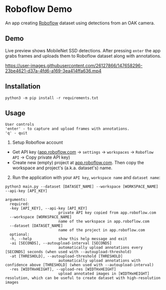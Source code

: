 # Roboflow Demo
An app creating [Roboflow](https://roboflow.com) dataset using detections from an OAK camera.

## Demo
Live preview shows MobileNet SSD detections. After pressing `enter` the app grabs frames and uploads them to Roboflow dataset along with annotations.

https://user-images.githubusercontent.com/26127866/147658296-23be4621-d37a-4fd6-a169-3ea414ffa636.mp4

## Installation

```
python3 -m pip install -r requirements.txt
```

## Usage

```
User controls
'enter' - to capture and upload frames with annotations.
'q' - quit
```

1. Setup Roboflow account
- Get API key ([app.roboflow.com](https://app.roboflow.com/) -> `settings` -> `workspaces` -> `Roboflow API` -> Copy private API key)
- Create new (empty) project at [app.roboflow.com](https://app.roboflow.com/). Then copy the workspace and project's (a.k.a. dataset's) name.

2. Run the application with your `API key`, `workspace name` and `dataset name`:

```
python3 main.py --dataset [DATASET_NAME] --workspace [WORKSPACE_NAME] --api-key [API_KEY]

arguments:
  required:
  -key [API_KEY], --api-key [API_KEY]
                        private API key copied from app.roboflow.com
  --workspace [WORKSPACE_NAME] 
                        name of the workspace in app.roboflow.com
  --dataset [DATASET_NAME]
                        name of the project in app.roboflow.com
  optional:
  -h, --help            show this help message and exit
  -ai [SECONDS], --autoupload-interval [SECONDS]
                        automatically upload annotations every [SECONDS] seconds (when used with --autoupload-threshold)
  -at [THRESHOLD], --autoupload-threshold [THRESHOLD]
                        automatically upload annotations with confidence above [THRESHOLD] (when used with --autoupload-interval)
  -res [WIDTHxHEIGHT], --upload-res [WIDTHxHEIGHT]
                        upload annotated images in [WIDTHxHEIGHT] resolution, which can be useful to create dataset with high-resolution images
```
